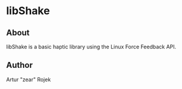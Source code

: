 libShake
========

About
-----
libShake is a basic haptic library using the Linux Force Feedback API.

Author
------
Artur "zear" Rojek
